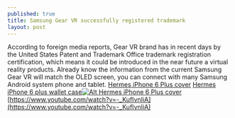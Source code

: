 ```yaml
---
published: true
title: Samsung Gear VR successfully registered trademark
layout: post
---
```

According to foreign media reports, Gear VR brand has in recent days by the United States Patent and Trademark Office trademark registration certification, which means it could be introduced in the near future a virtual reality products. Already know the information from the current Samsung Gear VR will match the OLED screen, you can connect with many Samsung Android system phone and tablet. [Hermes iPhone 6 Plus cover](http://www.awacase.com/hermes-iphone-6-plus-leather-case-rose-p-4858.html) [Hermes iPhone 6 plus wallet case](http://www.scmp.com/business/article/1913766/hermes-relocating-princes-building-amid-talk-it-plans-sell-flagship-store)[![Alt Hermes iPhone 6 Plus cover](http://www.awacase.com/images/large/i6plus/hermes_case_i6p2003_lrg.jpg)](http://www.awacase.com/hermes-iphone-6-plus-leather-case-rose-p-4858.html) [https://www.youtube.com/watch?v=-_KufIvnIiA](https://www.youtube.com/watch?v=-_KufIvnIiA)